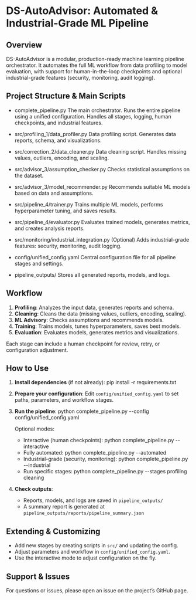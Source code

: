 DS-AutoAdvisor: Automated & Industrial-Grade ML Pipeline
========================================================

Overview
--------
DS-AutoAdvisor is a modular, production-ready machine learning pipeline orchestrator. 
It automates the full ML workflow from data profiling to model evaluation, 
with support for human-in-the-loop checkpoints and optional industrial-grade features 
(security, monitoring, audit logging).

Project Structure & Main Scripts
-------------------------------

- complete_pipeline.py
    The main orchestrator. Runs the entire pipeline using a unified configuration.
    Handles all stages, logging, human checkpoints, and industrial features.

- src/profiling_1/data_profiler.py
    Data profiling script. Generates data reports, schema, and visualizations.

- src/correction_2/data_cleaner.py
    Data cleaning script. Handles missing values, outliers, encoding, and scaling.

- src/advisor_3/assumption_checker.py
    Checks statistical assumptions on the dataset.

- src/advisor_3/model_recommender.py
    Recommends suitable ML models based on data and assumptions.

- src/pipeline_4/trainer.py
    Trains multiple ML models, performs hyperparameter tuning, and saves results.

- src/pipeline_4/evaluator.py
    Evaluates trained models, generates metrics, and creates analysis reports.

- src/monitoring/industrial_integration.py
    (Optional) Adds industrial-grade features: security, monitoring, audit logging.

- config/unified_config.yaml
    Central configuration file for all pipeline stages and settings.

- pipeline_outputs/
    Stores all generated reports, models, and logs.

Workflow
--------

1. **Profiling**: Analyzes the input data, generates reports and schema.
2. **Cleaning**: Cleans the data (missing values, outliers, encoding, scaling).
3. **ML Advisory**: Checks assumptions and recommends models.
4. **Training**: Trains models, tunes hyperparameters, saves best models.
5. **Evaluation**: Evaluates models, generates metrics and visualizations.

Each stage can include a human checkpoint for review, retry, or configuration adjustment.

How to Use
----------

1. **Install dependencies** (if not already):
    pip install -r requirements.txt

2. **Prepare your configuration**:
    Edit `config/unified_config.yaml` to set paths, parameters, and workflow stages.

3. **Run the pipeline**:
    python complete_pipeline.py --config config/unified_config.yaml

    Optional modes:
    - Interactive (human checkpoints): 
        python complete_pipeline.py --interactive
    - Fully automated: 
        python complete_pipeline.py --automated
    - Industrial-grade (security, monitoring): 
        python complete_pipeline.py --industrial
    - Run specific stages: 
        python complete_pipeline.py --stages profiling cleaning

4. **Check outputs**:
    - Reports, models, and logs are saved in `pipeline_outputs/`
    - A summary report is generated at `pipeline_outputs/reports/pipeline_summary.json`

Extending & Customizing
-----------------------
- Add new stages by creating scripts in `src/` and updating the config.
- Adjust parameters and workflow in `config/unified_config.yaml`.
- Use the interactive mode to adjust configuration on the fly.

Support & Issues
----------------
For questions or issues, please open an issue on the project’s GitHub page.
